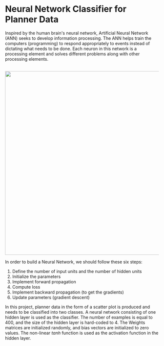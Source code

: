 # Neural Network Classifier for Planner Data
Inspired by the human brain's neural network, Artificial Neural Network (ANN) seeks to develop information processing. The ANN helps train the computers (programming) to respond appropriately to events instead of dictating what needs to be done. Each neuron in this network is a processing element and solves different problems along with other processing elements.
<br/><br/>

<p align="center">
  <img width="600" src="https://user-images.githubusercontent.com/66460485/132514356-3142b8f1-9abf-4c0d-879f-b58252ee58d2.gif">
</p>

In order to build a Neural Network, we should follow these six steps:

1. Define the number of input units and the number of hidden units
2. Initialize the parameters
3. Implement forward propagation
4. Compute loss
5. Implement backward propagation (to get the gradients)
6. Update parameters (gradient descent)

In this project, planner data in the form of a scatter plot is produced and needs to be classified into two classes. A neural network consisting of one hidden layer is used as the classifier. The number of examples is equal to 400, and the size of the hidden layer is hard-coded to 4. The Weights matrices are initialized randomly, and bias vectors are initialized to zero values. The non-linear *tanh* function is used as the activation function in the hidden layer.
